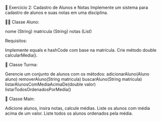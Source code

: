 🧩 Exercício 2: Cadastro de Alunos e Notas
Implemente um sistema para cadastro de alunos e suas notas em uma disciplina.

👨‍🎓 Classe Aluno:

nome (String)
matricula (String)
notas (List<Double>)

Requisitos:

Implemente equals e hashCode com base na matrícula.
Crie método double calcularMedia().

🏫 Classe Turma:

Gerencie um conjunto de alunos com os métodos:
adicionarAluno(Aluno aluno)
removerAluno(String matricula)
buscarAluno(String matricula)
listarAlunosComMediaAcimaDe(double valor)
listarTodosOrdenadosPorMedia()

🧪 Classe Main:

Adicione alunos, insira notas, calcule médias.
Liste os alunos com média acima de um valor.
Liste todos os alunos ordenados pela média.
